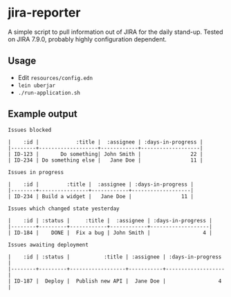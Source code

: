 # jira-reporter

A simple script to pull information out of JIRA for the daily stand-up. Tested on JIRA 7.9.0, probably highly configuration dependent.

## Usage

- Edit `resources/config.edn`
- `lein uberjar`
- `./run-application.sh`

## Example output

    Issues blocked
    
    |    :id |            :title |  :assignee | :days-in-progress |
    |--------+-------------------+------------+-------------------|
    | ID-123 |       Do something| John Smith |                22 |
    | ID-234 | Do something else |   Jane Doe |                11 |
    
    Issues in progress
    
    |    :id |         :title |  :assignee | :days-in-progress |
    |--------+----------------+------------+-------------------|
    | ID-234 | Build a widget |   Jane Doe |                11 |
    
    Issues which changed state yesterday
    
    |    :id | :status |     :title |  :assignee | :days-in-progress |
    |--------+---------+------------+------------+-------------------|
    | ID-184 |    DONE |  Fix a bug | John Smith |                 4 |
    
    Issues awaiting deployment
    
    |    :id | :status |           :title | :assignee | :days-in-progress |
    |--------+---------+------------------+-----------+-------------------|
    | ID-187 |  Deploy |  Publish new API |  Jane Doe |                 4 |
